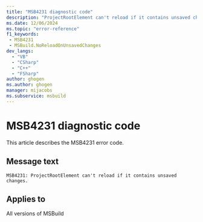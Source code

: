 ```yaml
---
title: "MSB4231 diagnostic code"
description: "ProjectRootElement can't reload if it contains unsaved changes."
ms.date: 12/06/2024
ms.topic: "error-reference"
f1_keywords:
 - MSB4231
 - MSBuild.NoReloadOnUnsavedChanges
dev_langs:
  - "VB"
  - "CSharp"
  - "C++"
  - "FSharp"
author: ghogen
ms.author: ghogen
manager: mijacobs
ms.subservice: msbuild
---
```


# MSB4231 diagnostic code

<!-- :::ErrorDefinitionDescription::: -->
<!-- :::editable-content name="introDescription"::: -->
This article describes the MSB4231 error code.
<!-- :::editable-content-end::: -->

## Message text

`MSB4231: ProjectRootElement can't reload if it contains unsaved changes.`

<!-- :::editable-content name="postOutputDescription"::: -->
<!--
{StrBegin="MSB4231: "}
-->
<!-- :::editable-content-end::: -->
<!-- :::ErrorDefinitionDescription-end::: -->

## Applies to

All versions of MSBuild
